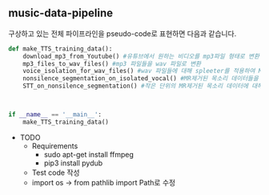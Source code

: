 ## music-data-pipeline

구상하고 있는 전체 파이프라인을 pseudo-code로 표현하면 다음과 같습니다.

```python
def make_TTS_training_data():
    download_mp3_from_Youtube() #유튜브에서 원하는 비디오를 mp3파일 형태로 변환
    mp3_files_to_wav_files() #mp3 파일들을 wav 파일로 변환
    voice_isolation_for_wav_files() #wav 파일들에 대해 spleeter를 적용하여 MR제거된 목소리 추출
    nonsilence_segmentation_on_isolated_vocal() #MR제거된 목소리 데이터들을 작은 단위로 segmentation
    STT_on_nonsilence_segmentation() #작은 단위의 MR제거된 목소리 데이터에 대해 STT



if __name__ == '__main__':
    make_TTS_training_data()
```

* TODO
    * Requirements
        * sudo apt-get install ffmpeg
        * pip3 install pydub
    * Test code 작성
    * import os -> from pathlib import Path로 수정
